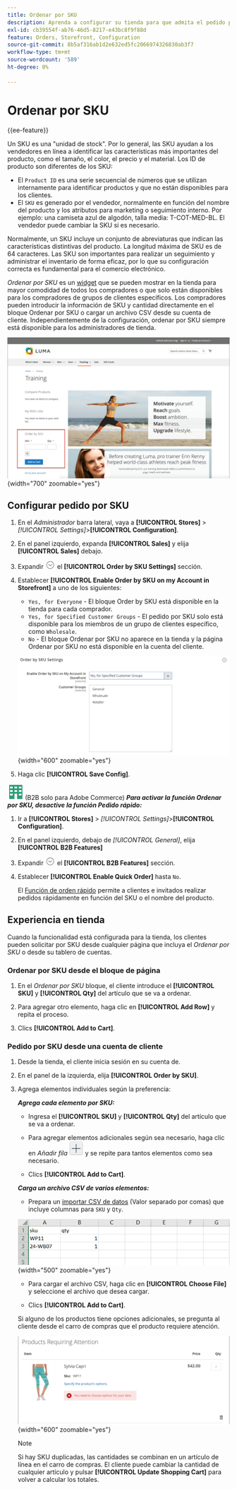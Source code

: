 ```yaml
---
title: Ordenar por SKU
description: Aprenda a configurar su tienda para que admita el pedido por SKU como comodidad para sus clientes.
exl-id: cb39554f-ab76-46d5-8217-e43bc8f9f88d
feature: Orders, Storefront, Configuration
source-git-commit: 8b5af316ab1d2e632ed5fc2066974326830ab3f7
workflow-type: tm+mt
source-wordcount: '589'
ht-degree: 0%

---
```


# Ordenar por SKU

{{ee-feature}}

Un SKU es una &quot;unidad de stock&quot;. Por lo general, las SKU ayudan a los vendedores en línea a identificar las características más importantes del producto, como el tamaño, el color, el precio y el material. Los ID de producto son diferentes de los SKU:

- El `Product ID` es una serie secuencial de números que se utilizan internamente para identificar productos y que no están disponibles para los clientes.
- El `SKU` es generado por el vendedor, normalmente en función del nombre del producto y los atributos para marketing o seguimiento interno. Por ejemplo: una camiseta azul de algodón, talla media: T-COT-MED-BL. El vendedor puede cambiar la SKU si es necesario.

Normalmente, un SKU incluye un conjunto de abreviaturas que indican las características distintivas del producto. La longitud máxima de SKU es de 64 caracteres. Las SKU son importantes para realizar un seguimiento y administrar el inventario de forma eficaz, por lo que su configuración correcta es fundamental para el comercio electrónico.

_Ordenar por SKU_ es un [widget](../content-design/widgets.md) que se pueden mostrar en la tienda para mayor comodidad de todos los compradores o que solo están disponibles para los compradores de grupos de clientes específicos. Los compradores pueden introducir la información de SKU y cantidad directamente en el bloque Ordenar por SKU o cargar un archivo CSV desde su cuenta de cliente. Independientemente de la configuración, ordenar por SKU siempre está disponible para los administradores de tienda.

![Ordenar por SKU en la tienda](./assets/storefront-order-by-sku.png){width="700" zoomable="yes"}

## Configurar pedido por SKU

1. En el _Administrador_ barra lateral, vaya a **[!UICONTROL Stores]** > _[!UICONTROL Settings]_>**[!UICONTROL Configuration]**.

1. En el panel izquierdo, expanda **[!UICONTROL Sales]** y elija **[!UICONTROL Sales]** debajo.

1. Expandir ![Selector de expansión](../assets/icon-display-expand.png) el **[!UICONTROL Order by SKU Settings]** sección.

1. Establecer **[!UICONTROL Enable Order by SKU on my Account in Storefront]** a uno de los siguientes:

   - `Yes, for Everyone` - El bloque Order by SKU está disponible en la tienda para cada comprador.
   - `Yes, for Specified Customer Groups` - El pedido por SKU solo está disponible para los miembros de un grupo de clientes específico, como `Wholesale`.
   - `No` - El bloque Ordenar por SKU no aparece en la tienda y la página Ordenar por SKU no está disponible en la cuenta del cliente.

   ![Ordenar por configuración de SKU](../configuration-reference/sales/assets/sales-order-by-sku-settings.png){width="600" zoomable="yes"}

1. Haga clic **[!UICONTROL Save Config]**.

![B2B para Adobe Commerce](../assets/b2b.svg) (B2B solo para Adobe Commerce) _**Para activar la función Ordenar por SKU, desactive la función Pedido rápido:**_

1. Ir a **[!UICONTROL Stores]** > _[!UICONTROL Settings]_>**[!UICONTROL Configuration]**.

1. En el panel izquierdo, debajo de _[!UICONTROL General]_, elija **[!UICONTROL B2B Features]**

1. Expandir ![Selector de expansión](../assets/icon-display-expand.png) el **[!UICONTROL B2B Features]** sección.

1. Establecer **[!UICONTROL Enable Quick Order]** hasta `No`.

   El [Función de orden rápido](../b2b/quick-order.md) permite a clientes e invitados realizar pedidos rápidamente en función del SKU o el nombre del producto.

## Experiencia en tienda

Cuando la funcionalidad está configurada para la tienda, los clientes pueden solicitar por SKU desde cualquier página que incluya el _Ordenar por SKU_ o desde su tablero de cuentas.

### Ordenar por SKU desde el bloque de página

1. En el _Ordenar por SKU_ bloque, el cliente introduce el **[!UICONTROL SKU]** y **[!UICONTROL Qty]** del artículo que se va a ordenar.

1. Para agregar otro elemento, haga clic en **[!UICONTROL Add Row]** y repita el proceso.

1. Clics **[!UICONTROL Add to Cart]**.

### Pedido por SKU desde una cuenta de cliente

1. Desde la tienda, el cliente inicia sesión en su cuenta de.

1. En el panel de la izquierda, elija **[!UICONTROL Order by SKU]**.

1. Agrega elementos individuales según la preferencia:

   _**Agrega cada elemento por SKU:**_

   - Ingresa el **[!UICONTROL SKU]** y **[!UICONTROL Qty]** del artículo que se va a ordenar.

   - Para agregar elementos adicionales según sea necesario, haga clic en _Añadir fila_ ![Botón de signo más](../assets/button-add-item.png) y se repite para tantos elementos como sea necesario.

   - Clics **[!UICONTROL Add to Cart]**.

   _**Carga un archivo CSV de varios elementos:**_

   - Prepara un [importar CSV de datos](../systems/data-csv.md) (Valor separado por comas) que incluye columnas para `SKU` y `Qty`.

   ![SKU que importar](./assets/account-dashboard-order-by-sku-import.png){width="500" zoomable="yes"}

   - Para cargar el archivo CSV, haga clic en **[!UICONTROL Choose File]** y seleccione el archivo que desea cargar.

   - Clics **[!UICONTROL Add to Cart]**.

   Si alguno de los productos tiene opciones adicionales, se pregunta al cliente desde el carro de compras que el producto requiere atención.

   ![El producto requiere atención](./assets/account-dashboard-order-by-sku-cart-product-requires-attention.png){width="600" zoomable="yes"}

   >[!NOTE]
   >
   >Si hay SKU duplicadas, las cantidades se combinan en un artículo de línea en el carro de compras. El cliente puede cambiar la cantidad de cualquier artículo y pulsar **[!UICONTROL Update Shopping Cart]** para volver a calcular los totales.

